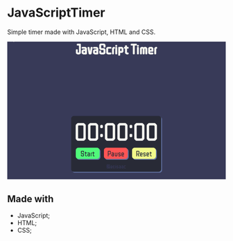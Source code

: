 # JavaScriptTimer

Simple timer made with JavaScript, HTML and CSS.

<p align = "center">
	<img src ="assets/toReadme/gifTimer.gif">
</p>

## Made with

* JavaScript;
* HTML;
* CSS;  